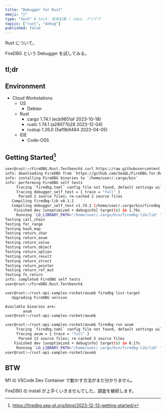 ```yaml
---
title: "Debugger for Rust"
emoji: "🌊"
type: "tech" # tech: 技術記事 / idea: アイデア
topics: ["rust", "debug"]
published: false
---
```


Rust について。

FireDBG という Debugger を試してみる。

## tl;dr

## Environment
* Cloud Workstations
    * OS
        * Debian
    * Rust
        * cargo 1.74.1 (ecb9851af 2023-10-18)
        * rustc 1.74.1 (a28077b28 2023-12-04)
        * rustup 1.26.0 (5af9b9484 2023-04-05)
    * IDE
        * Code-OSS

## Getting Started[^1]

```bash
user@rust:~/FireDBG.Rust.Testbench$ curl https://raw.githubusercontent.com/SeaQL/FireDBG.for.Rust/main/install.sh -sSf | sh
info: downloading FireDBG from `https://github.com/SeaQL/FireDBG.for.Rust/releases/download/1.74.2/x86_64-ubuntu20.04.tar.gz`
info: installing FireDBG binaries to `/home/user/.cargo/bin`
info: performing FireDBG self tests
     Tracing `firedbg.toml` config file not found, default settings will be applied
     Tracing debugger_self_test = { trace = "full" }
      Parsed 2 source files; re-cached 2 source files
   Compiling firedbg-lib v0.1.2
   Compiling debugger_self_test v1.74.2 (/home/user/.cargo/bin/firedbg-lib/debugger-self-test)
    Finished dev [unoptimized + debuginfo] target(s) in 1.76s
     Running `LD_LIBRARY_PATH="/home/user/.cargo/bin/firedbg-lib/lib" "/home/user/.cargo/bin/firedbg-debugger" "run" "/home/user/.cargo/bin/firedbg-lib/debugger-self-test/target/debug/debugger_self_test" "--workspace-root" "/home/user/.cargo/bin/firedbg-lib/debugger-self-test" "--output" "/home/user/.cargo/bin/firedbg-lib/debugger-self-test/output.firedbg.ss" "--package-name" "debugger_self_test" "--package" "./full"`
Testing call_chain
Testing for_range
Testing hash_map
Testing return_char
Testing return_enum
Testing return_value
Testing return_object
Testing return_option
Testing return_result
Testing return_struct
Testing return_pointer
Testing return_ref_mut
Testing fn_return
info: completed FireDBG self tests
user@rust:~/FireDBG.Rust.Testbench$
```

```bash
user@rust:~/rust-api-samples-rocket/axum$ firedbg list-target
   Upgrading FireDBG version

Available binaries are:
        axum
user@rust:~/rust-api-samples-rocket/axum$
```

```bash
user@rust:~/rust-api-samples-rocket/axum$ firedbg run axum
     Tracing `firedbg.toml` config file not found, default settings will be applied
     Tracing axum = { trace = "full" }
      Parsed 13 source files; re-cached 5 source files
    Finished dev [unoptimized + debuginfo] target(s) in 0.17s
     Running `LD_LIBRARY_PATH="/home/user/.cargo/bin/firedbg-lib/lib" "/home/user/.cargo/bin/firedbg-debugger" "run" "/home/user/rust-api-samples-rocket/axum/target/debug/axum" "--workspace-root" "/home/user/rust-api-samples-rocket/axum" "--output" "/home/user/rust-api-samples-rocket/axum/firedbg/target/axum-1704180031405.firedbg.ss" "--package-name" "axum" "--package" "./full"`
user@rust:~/rust-api-samples-rocket/axum$
```

## BTW
M1 の VSCode Dev Container で動かす方法がまだ分かりません。

FireDBG の install が上手くいきませんでした。調査を継続します。

[^1]: https://firedbg.sea-ql.org/blog/2023-12-13-getting-started/
